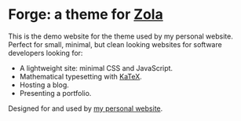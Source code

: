 # Forge: a theme for [Zola](https://getzola.org)

This is the demo website for the theme used by my personal website.
Perfect for small, minimal, but clean looking websites for software developers looking for:

- A lightweight site: minimal CSS and JavaScript.
- Mathematical typesetting with [KaTeX](https://katex.org).
- Hosting a blog.
- Presenting a portfolio.

Designed for and used by [my personal website](https://wingelaar.be).

